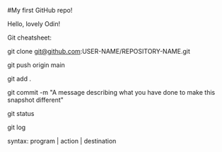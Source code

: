 #My first GitHub repo!

Hello, lovely Odin!

Git cheatsheet:

git clone git@github.com:USER-NAME/REPOSITORY-NAME.git

git push origin main

git add .

git commit -m "A message describing what you have done to make this snapshot different"

git status

git log

syntax: program | action | destination

